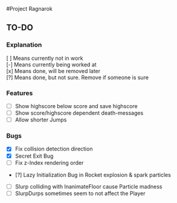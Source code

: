 #Project Ragnarok


## TO-DO

### Explanation
[ ] Means currently not in work  
[-] Means currently being worked at  
[x] Means done, will be removed later  
[?] Means done, but not sure. Remove if someone is sure  

### Features
- [ ] Show highscore below score and save highscore
- [ ] Show score/highscore dependent death-messages
- [ ] Allow shorter Jumps

### Bugs
- [x] Fix collision detection direction
- [x] Secret Exit Bug
- [ ] Fix z-Index rendering order
- [?] Lazy Initialization Bug in Rocket explosion & spark particles
- [ ] Slurp colliding with InanimateFloor cause Particle madness
- [ ] SlurpDurps sometimes seem to not affect the Player